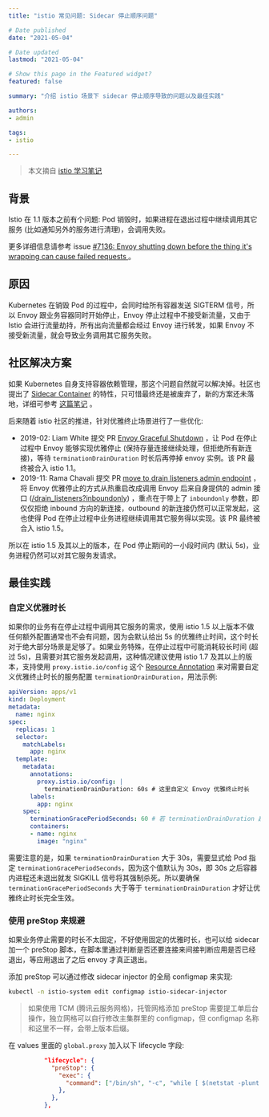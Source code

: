 ```yaml
---
title: "istio 常见问题: Sidecar 停止顺序问题"

# Date published
date: "2021-05-04"

# Date updated
lastmod: "2021-05-04"

# Show this page in the Featured widget?
featured: false

summary: "介绍 istio 场景下 sidecar 停止顺序导致的问题以及最佳实践"

authors:
- admin

tags:
- istio

---
```


> 本文摘自 [istio 学习笔记](https://imroc.cc/istio/faq/sidecar-shutdown-order/)

## 背景

Istio 在 1.1 版本之前有个问题: Pod 销毁时，如果进程在退出过程中继续调用其它服务 (比如通知另外的服务进行清理)，会调用失败。

更多详细信息请参考 issue [#7136: Envoy shutting down before the thing it's wrapping can cause failed requests ](https://github.com/istio/istio/issues/7136) 。

## 原因

Kubernetes 在销毁 Pod 的过程中，会同时给所有容器发送 SIGTERM 信号，所以 Envoy 跟业务容器同时开始停止，Envoy 停止过程中不接受新流量，又由于 Istio 会进行流量劫持，所有出向流量都会经过 Envoy 进行转发，如果 Envoy 不接受新流量，就会导致业务调用其它服务失败。

## 社区解决方案

如果 Kubernetes 自身支持容器依赖管理，那这个问题自然就可以解决掉。社区也提出了 [Sidecar Container](https://github.com/kubernetes/enhancements/issues/753) 的特性，只可惜最终还是被废弃了，新的方案还未落地，详细可参考 [这篇笔记](https://imroc.cc/k8s/kep/sidecar-containers.html) 。

后来随着 istio 社区的推进，针对优雅终止场景进行了一些优化:

* 2019-02: Liam White 提交 PR [Envoy Graceful Shutdown](https://github.com/istio/istio/pull/11485) ，让 Pod 在停止过程中 Envoy 能够实现优雅停止 (保持存量连接继续处理，但拒绝所有新连接)，等待 `terminationDrainDuration` 时长后再停掉 envoy 实例。该 PR 最终被合入 istio 1.1。
* 2019-11: Rama Chavali 提交 PR [move to drain listeners admin endpoint](https://github.com/istio/istio/pull/18581) ，将 Envoy 优雅停止的方式从热重启改成调用 Envoy 后来自身提供的 admin 接口 ([/drain_listeners?inboundonly](https://www.envoyproxy.io/docs/envoy/latest/operations/admin#post--drain_listeners?inboundonly)) ，重点在于带上了 `inboundonly` 参数，即仅仅拒绝 inbound 方向的新连接，outbound 的新连接仍然可以正常发起，这也使得 Pod 在停止过程中业务进程继续调用其它服务得以实现。该 PR 最终被合入 istio 1.5。

所以在 istio 1.5 及其以上的版本，在 Pod 停止期间的一小段时间内 (默认 5s)，业务进程仍然可以对其它服务发请求。

## 最佳实践

### 自定义优雅时长

如果你的业务有在停止过程中调用其它服务的需求，使用 istio 1.5 以上版本不做任何额外配置通常也不会有问题，因为会默认给出 5s 的优雅终止时间，这个时长对于绝大部分场景是足够了。如果业务特殊，在停止过程中可能消耗较长时间 (超过 5s)，且需要对其它服务发起调用，这种情况建议使用 istio 1.7 及其以上的版本，支持使用 `proxy.istio.io/config` 这个 [Resource Annotation](https://istio.io/latest/docs/reference/config/annotations/) 来对需要自定义优雅终止时长的服务配置 `terminationDrainDuration`，用法示例:

```yaml
apiVersion: apps/v1
kind: Deployment
metadata:
  name: nginx
spec:
  replicas: 1
  selector:
    matchLabels:
      app: nginx
  template:
    metadata:
      annotations:
        proxy.istio.io/config: |
          terminationDrainDuration: 60s # 这里自定义 Envoy 优雅终止时长
      labels:
        app: nginx
    spec:
      terminationGracePeriodSeconds: 60 # 若 terminationDrainDuration 超时 30s 则显式指定 terminationGracePeriodSeconds
      containers:
      - name: nginx
        image: "nginx"
```

需要注意的是，如果 `terminationDrainDuration` 大于 30s，需要显式给 Pod 指定 `terminationGracePeriodSeconds`，因为这个值默认为 30s，即 30s 之后容器内进程还未退出就发 SIGKILL 信号将其强制杀死。所以要确保 `terminationGracePeriodSeconds` 大于等于 `terminationDrainDuration` 才好让优雅终止时长完全生效。

### 使用 preStop 来规避

如果业务停止需要的时长不太固定，不好使用固定的优雅时长，也可以给 sidecar 加一个 preStop 脚本，在脚本里通过判断是否还要连接来间接判断应用是否已经退出，等应用退出了之后 envoy 才真正退出。

添加 preStop 可以通过修改 sidecar injector 的全局 configmap 来实现:

```bash
kubectl -n istio-system edit configmap istio-sidecar-injector
```

> 如果使用 TCM (腾讯云服务网格)，托管网格添加 preStop 需要提工单后台操作，独立网格可以自行修改主集群里的 configmap，但 configmap 名称和这里不一样，会带上版本后缀。

在 values 里面的 `global.proxy` 加入以下 lifecycle 字段:

```json
          "lifecycle": {
            "preStop": {
              "exec": {
                "command": ["/bin/sh", "-c", "while [ $(netstat -plunt | grep tcp | grep -v envoy | wc -l | xargs) -ne 0 ]; do sleep 1; done"]
              },
            },
          },
```